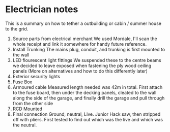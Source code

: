# Electrician notes

This is a summary on how to tether a outbuilding or cabin / summer house to the grid.

1. Source parts from electrical merchant 
We used Mordale, I'll scan the whole receipt and link it somewhere for handy future reference.
2. Install Trunking
The mains plug, conduit, and trunking is first mounted to the wall 
3. LED flourescent light fittings 
We suspended these to the centre beams we decided to leave exposed when fastening the ply wood ceiling panels (More on alternatives and how to do this differently later)
4. Exterior security lights
5. Fuse Box
6. Armoured cable 
Measured length needed was 42m in total. 
First attach to the fuse board, then under the decking panels, cleated to the wall along the side of the garage,
and finally drill the garage and pull through from the other side
7. RCD
Mounted
8. Final connection 
Ground, neutral, Live.
Junior Hack saw, then stripped off with pliers.
First tested to find out which was the live and which was the neutral.

